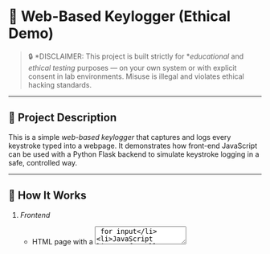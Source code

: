 # 🧠 Web-Based Keylogger (Ethical Demo)

> 🔒 *DISCLAIMER: This project is built strictly for **educational* and *ethical testing* purposes — on your own system or with explicit consent in lab environments. Misuse is illegal and violates ethical hacking standards.

---

## 📌 Project Description

This is a simple *web-based keylogger* that captures and logs every keystroke typed into a webpage. It demonstrates how front-end JavaScript can be used with a Python Flask backend to simulate keystroke logging in a safe, controlled way.

---

## 🚀 How It Works

1. *Frontend*
   - HTML page with a <textarea> for input
   - JavaScript listens for all keydown events
   - Each keystroke is sent via fetch() to the backend as JSON

2. *Backend*
   - Flask server receives POST requests at /log
   - Each keystroke is logged to logs.txt with a timestamp

3. *Output*
   - A local file (logs.txt) that records key presses in real-time

---

## 🛠 Technologies Used

| Layer      | Tool              |
|------------|-------------------|
| Frontend   | HTML, JavaScript  |
| Backend    | Python + Flask    |
| Transport  | JSON over HTTP    |
| Output     | Text file logging |

---

## 📁 Project Structure
web-keylogger/

├── app.py               # Flask backend

├── logs.txt             # Output log file (auto-generated)

└── templates/

└── index.html           # Frontend interface

---

## 📸 Screenshots

### 🔐 Main Page

![Keylogger Screenshot](keyloggerweb.png)
> This is a local-only interface with a text area. Keystrokes are captured as you type.

![Keylogger Screenshot](logpic.png)
---

## ⚠ Legal Warning
This tool is intended for educational purposes and cybersecurity awareness only. You must never:

	•	Use this on others’ systems without permission
 
	•	Deploy on public networks or websites
 
	•	Violate any local or international cybersecurity laws
